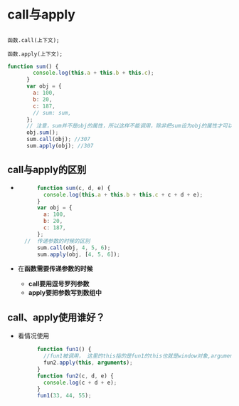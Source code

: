 # call与apply

##  

`函数.call(上下文);`

`函数.apply(上下文);`

```javascript
function sum() {
        console.log(this.a + this.b + this.c);
      }
      var obj = {
        a: 100,
        b: 20,
        c: 187,
        // sum: sum,
      };
      // 注意，sum并不是obj的属性，所以这样不能调用，除非把sum设为obj的属性才可以sum:sum
      obj.sum();
      sum.call(obj); //307
      sum.apply(obj); //307
```

## call与apply的区别

* ```javascript
        function sum(c, d, e) {
          console.log(this.a + this.b + this.c + c + d + e);
        }
        var obj = {
          a: 100,
          b: 20,
          c: 187,
        };
  	//	传递参数的时候的区别
        sum.call(obj, 4, 5, 6);
        sum.apply(obj, [4, 5, 6]);
  ```

* 在**函数需要传递参数的时候**

  * **call要用逗号罗列参数**
  * **apply要把参数写到数组中**

## call、apply使用谁好？

* 看情况使用

  ```javascript
        function fun1() {
          //fun1被调用， 这里的this指的是fun1的this也就是window对象,arguments是一个类数组对象，接收fun1的实参，所以这里要用apply而不是用call
          fun2.apply(this, arguments);
        }
        function fun2(c, d, e) {
          console.log(c + d + e);
        }
        fun1(33, 44, 55);
  ```

  

